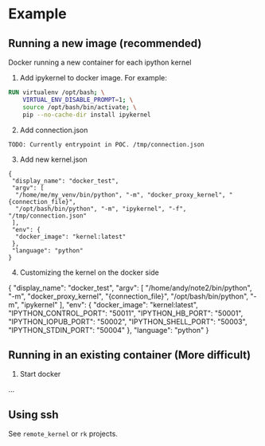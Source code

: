 # Example

## Running a new image (recommended)

Docker running a new container for each ipython kernel

1. Add ipykernel to docker image. For example:

```dockerfile
RUN virtualenv /opt/bash; \
    VIRTUAL_ENV_DISABLE_PROMPT=1; \
    source /opt/bash/bin/activate; \
    pip --no-cache-dir install ipykernel
```

2. Add connection.json

```
TODO: Currently entrypoint in POC. /tmp/connection.json
```

3. Add new kernel.json

```
{
 "display_name": "docker_test",
 "argv": [
  "/home/me/my_venv/bin/python", "-m", "docker_proxy_kernel", "{connection_file}",
  "/opt/bash/bin/python", "-m", "ipykernel", "-f", "/tmp/connection.json"
 ],
 "env": {
  "docker_image": "kernel:latest"
 },
 "language": "python"
}
```

4. Customizing the kernel on the docker side

{
 "display_name": "docker_test",
 "argv": [
  "/home/andy/note2/bin/python", "-m", "docker_proxy_kernel", "{connection_file}",
  "/opt/bash/bin/python", "-m", "ipykernel"
 ],
 "env": {
  "docker_image": "kernel:latest",
  "IPYTHON_CONTROL_PORT": "50011",
  "IPYTHON_HB_PORT": "50001",
  "IPYTHON_IOPUB_PORT": "50002",
  "IPYTHON_SHELL_PORT": "50003",
  "IPYTHON_STDIN_PORT": "50004"
 },
 "language": "python"
}


## Running in an existing container (More difficult)

1. Start docker 

...

## Using ssh

See `remote_kernel` or `rk` projects.